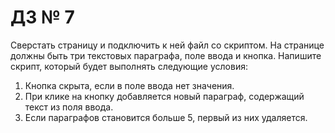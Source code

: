 # ДЗ № 7

Сверстать страницу и подключить к ней файл со скриптом. На странице должны быть три текстовых параграфа, поле ввода и кнопка.
Напишите скрипт, который будет выполнять следующие условия:

1. Кнопка скрыта, если в поле ввода нет значения.
2. При клике на кнопку добавляется новый параграф, содержащий текст из поля ввода.
3. Если параграфов становится больше 5, первый из них удаляется.
